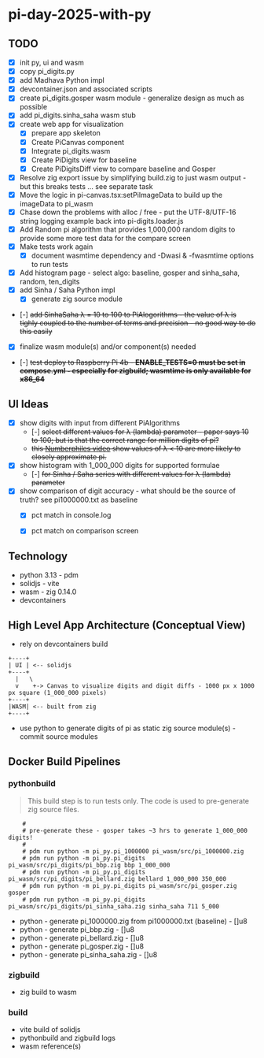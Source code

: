# pi-day-2025-with-py

## TODO
* [X] init py, ui and wasm
* [X] copy pi_digits.py
* [X] add Madhava Python impl
* [X] devcontainer.json and associated scripts
* [X] create pi_digits.gosper wasm module - generalize design as much as possible
* [X] add pi_digits.sinha_saha wasm stub
* [X] create web app for visualization
  * [X] prepare app skeleton
  * [X] Create PiCanvas component
  * [X] Integrate pi_digits.wasm
  * [X] Create PiDigits view for baseline
  * [X] Create PiDigitsDiff view to compare baseline and Gosper
* [X] Resolve zig export issue by simplifying build.zig to just wasm output - but this breaks tests ... see separate task
* [X] Move the logic in pi-canvas.tsx:setPiImageData to build up the imageData to pi_wasm
* [X] Chase down the problems with alloc / free - put the UTF-8/UTF-16 string logging example back into pi-digits.loader.js
* [X] Add Random pi algorithm that provides 1,000,000 random digits to provide some more test data for the compare screen
* [X] Make tests work again
  * [X] document wasmtime dependency and -Dwasi & -fwasmtime options to run tests
* [x] Add histogram page - select algo: baseline, gosper and sinha_saha, random, ten_digits
* [X] add Sinha / Saha Python impl
  * [X] generate zig source module
* [-] ~~add SinhaSaha λ = 10 to 100 to PiAlogorithms - the value of λ is tighly coupled to the number of terms and precision - no good way to do this easily~~
* [X] finalize wasm module(s) and/or component(s) needed
* [-] ~~test deploy to Raspberry Pi 4b - **ENABLE_TESTS=0 must be set in compose.yml - especially for zigbuild; wasmtime is only available for x86_64**~~


## UI Ideas
* [X] show digits with input from different PiAlgorithms
  * [-] ~~select different values for λ (lambda) parameter - paper says 10 to 100; but is that the correct range for million digits of pi?~~
  * ~~this [Numberphiles video](https://youtu.be/nXexsSWrc1Q?t=672) show values of λ < 10 are more likely to closely approximate pi.~~
* [X] show histogram with 1_000_000 digits for supported formulae
  * [-] ~~for Sinha / Saha series with different values for λ (lambda) parameter~~
* [X] show comparison of digit accuracy - what should be the source of truth? see pi1000000.txt as baseline
  * [X] pct match in console.log
  * [X] pct match on comparison screen


## Technology
* python 3.13 - pdm
* solidjs - vite
* wasm - zig 0.14.0
* devcontainers

## High Level App Architecture (Conceptual View)
* rely on devcontainers build

```
+----+
| UI | <-- solidjs
+----+
  |   \
  v    +-> Canvas to visualize digits and digit diffs - 1000 px x 1000 px square (1_000_000 pixels)
+----+
|WASM| <-- built from zig
+----+
```

* use python to generate digits of pi as static zig source module(s) - commit source modules


## Docker Build Pipelines

### pythonbuild

> This build step is to run tests only. The code is used to pre-generate zig source files.

```
    #
    # pre-generate these - gosper takes ~3 hrs to generate 1_000_000 digits!
    #
    # pdm run python -m pi_py.pi_1000000 pi_wasm/src/pi_1000000.zig
    # pdm run python -m pi_py.pi_digits pi_wasm/src/pi_digits/pi_bbp.zig bbp 1_000_000
    # pdm run python -m pi_py.pi_digits pi_wasm/src/pi_digits/pi_bellard.zig bellard 1_000_000 350_000
    # pdm run python -m pi_py.pi_digits pi_wasm/src/pi_gosper.zig gosper
    # pdm run python -m pi_py.pi_digits pi_wasm/src/pi_digits/pi_sinha_saha.zig sinha_saha 711 5_000
```

* python - generate pi_1000000.zig from pi1000000.txt (baseline) - []u8
* python - generate pi_bbp.zig - []u8
* python - generate pi_bellard.zig - []u8
* python - generate pi_gosper.zig - []u8
* python - generate pi_sinha_saha.zig - []u8

### zigbuild
* zig build to wasm

### build
* vite build of solidjs
* pythonbuild and zigbuild logs
* wasm reference(s)
